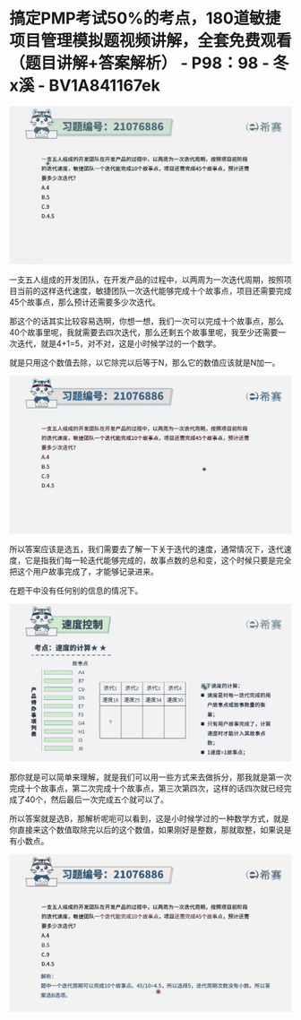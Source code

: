 # 搞定PMP考试50%的考点，180道敏捷项目管理模拟题视频讲解，全套免费观看（题目讲解+答案解析） - P98：98 - 冬x溪 - BV1A841167ek

![](img/cc0b99b6c641c732d6033aa2a591da18_0.png)

一支五人组成的开发团队，在开发产品的过程中，以两周为一次迭代周期，按照项目当前的这样迭代速度，敏捷团队一次迭代能够完成十个故事点，项目还需要完成45个故事点，那么预计还需要多少次迭代。

那这个的话其实比较容易选啊，你想一想，我们一次可以完成十个故事点，那么40个故事里呢，我就需要去四次迭代，那么还剩五个故事里呢，我至少还需要一次迭代，就是4+1=5，对不对，这是小时候学过的一个数学。

就是只用这个数值去除，以它除完以后等于N，那么它的数值应该就是N加一。

![](img/cc0b99b6c641c732d6033aa2a591da18_2.png)

所以答案应该是选五，我们需要去了解一下关于迭代的速度，通常情况下，迭代速度，它是指我们每一轮迭代能够完成的，故事点数的总和变，这个时候只要是完全把这个用户故事完成了，才能够记录进来。

在题干中没有任何别的信息的情况下。

![](img/cc0b99b6c641c732d6033aa2a591da18_4.png)

那你就是可以简单来理解，就是我们可以用一些方式来去做拆分，那我就是第一次完成十个故事点，第二次完成十个故事点，第三次第四次，这样的话四次就已经完成了40个，然后最后一次完成五个就可以了。

所以答案就是选B，那解析呢呃可以看到，这是小时候学过的一种数学方式，就是你直接来这个数值取除完以后的这个数值，如果刚好是整数，那就取整，如果说是有小数点。



![](img/cc0b99b6c641c732d6033aa2a591da18_6.png)